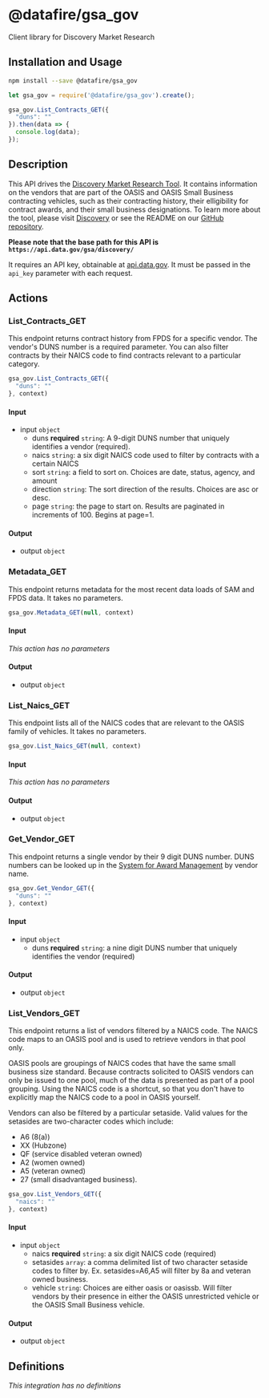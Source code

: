# @datafire/gsa_gov

Client library for Discovery Market Research

## Installation and Usage
```bash
npm install --save @datafire/gsa_gov
```
```js
let gsa_gov = require('@datafire/gsa_gov').create();

gsa_gov.List_Contracts_GET({
  "duns": ""
}).then(data => {
  console.log(data);
});
```

## Description

<p>This API drives the <a href="https://discovery.gsa.gov">Discovery Market Research Tool</a>.
It contains information on the vendors that are part of the OASIS and OASIS Small Business contracting vehicles, such as their contracting history, their elligibility for contract awards, and their small business designations.
To learn more about the tool, please visit <a href="https://discovery.gsa.gov">Discovery</a> or see the README on our <a href="https://github.com/PSHCDevOps/discovery">GitHub repository</a>.</p>
<p><strong>Please note that the base path for this API is <code>https://api.data.gov/gsa/discovery/</code></strong></p>
<p>It requires an API key, obtainable at <a href="http://api.data.gov/">api.data.gov</a>.
It must be passed in the <code>api_key</code> parameter with each request.</p>

## Actions

### List_Contracts_GET
<p>This endpoint returns contract history from FPDS for a specific vendor. The vendor's DUNS number is a required parameter. You can also filter contracts by their NAICS code to find contracts relevant to a particular category.</p>


```js
gsa_gov.List_Contracts_GET({
  "duns": ""
}, context)
```

#### Input
* input `object`
  * duns **required** `string`: A 9-digit DUNS number that uniquely identifies a vendor (required).
  * naics `string`: a six digit NAICS code used to filter by contracts with a certain NAICS
  * sort `string`: a field to sort on. Choices are date, status, agency, and amount
  * direction `string`: The sort direction of the results. Choices are asc or desc.
  * page `string`: the page to start on. Results are paginated in increments of 100. Begins at page=1.

#### Output
* output `object`

### Metadata_GET
<p>This endpoint returns metadata for the most recent data loads of SAM and FPDS data. It takes no parameters.</p>


```js
gsa_gov.Metadata_GET(null, context)
```

#### Input
*This action has no parameters*

#### Output
* output `object`

### List_Naics_GET
<p>This endpoint lists all of the NAICS codes that are relevant to the OASIS family of vehicles. It takes no parameters.</p>


```js
gsa_gov.List_Naics_GET(null, context)
```

#### Input
*This action has no parameters*

#### Output
* output `object`

### Get_Vendor_GET
<p>This endpoint returns a single vendor by their 9 digit DUNS number. DUNS numbers can be looked up in the <a href="https://www.sam.gov">System for Award Management</a> by vendor name.</p>


```js
gsa_gov.Get_Vendor_GET({
  "duns": ""
}, context)
```

#### Input
* input `object`
  * duns **required** `string`: a nine digit DUNS number that uniquely identifies the vendor (required)

#### Output
* output `object`

### List_Vendors_GET
<p>This endpoint returns a list of vendors filtered by a NAICS code. The NAICS code maps to an OASIS pool and is used to retrieve vendors in that pool only.</p>
<p>OASIS pools are groupings of NAICS codes that have the same small business size standard. Because contracts solicited to OASIS vendors can only be issued to one pool, much of the data is presented as part of a pool grouping. Using the NAICS code is a shortcut, so that you don't have to explicitly map the NAICS code to a pool in OASIS yourself.</p>
<p>Vendors can also be filtered by a particular setaside. Valid values for the setasides are two-character codes which include:</p>
<ul>
<li>A6 (8(a))</li>
<li>XX (Hubzone)</li>
<li>QF (service disabled veteran owned)</li>
<li>A2 (women owned)</li>
<li>A5 (veteran owned)</li>
<li>27 (small disadvantaged business).</li>
</ul>


```js
gsa_gov.List_Vendors_GET({
  "naics": ""
}, context)
```

#### Input
* input `object`
  * naics **required** `string`: a six digit NAICS code (required)
  * setasides `array`: a comma delimited list of two character setaside codes to filter by.  Ex. setasides=A6,A5  will filter by 8a and veteran owned business.
  * vehicle `string`: Choices are either oasis or oasissb. Will filter vendors by their presence in either the OASIS unrestricted vehicle or the OASIS Small Business vehicle.

#### Output
* output `object`



## Definitions

*This integration has no definitions*
